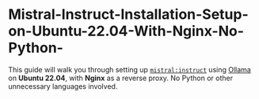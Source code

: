# Mistral-Instruct-Installation-Setup-on-Ubuntu-22.04-With-Nginx-No-Python-
This guide will walk you through setting up [`mistral:instruct`](https://ollama.com/library/mistral) using [Ollama](https://ollama.com/) on **Ubuntu 22.04**, with **Nginx** as a reverse proxy. No Python or other unnecessary languages involved.
